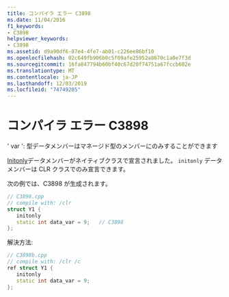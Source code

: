 ```yaml
---
title: コンパイラ エラー C3898
ms.date: 11/04/2016
f1_keywords:
- C3898
helpviewer_keywords:
- C3898
ms.assetid: d9a90df6-87e4-4fe7-ab01-c226ee86bf10
ms.openlocfilehash: 02c649fb906b0c5f09afe25952a8670c1a0e7f3d
ms.sourcegitcommit: 16fa847794b60bf40c67d20f74751a67fccb602e
ms.translationtype: MT
ms.contentlocale: ja-JP
ms.lasthandoff: 12/03/2019
ms.locfileid: "74749205"
---
```

# <a name="compiler-error-c3898"></a>コンパイラ エラー C3898

' var ': 型データメンバーはマネージド型のメンバーにのみすることができます

[Initonly](../../dotnet/initonly-cpp-cli.md)データメンバーがネイティブクラスで宣言されました。  `initonly` データメンバーは CLR クラスでのみ宣言できます。

次の例では、C3898 が生成されます。

```cpp
// C3898.cpp
// compile with: /clr
struct Y1 {
   initonly
   static int data_var = 9;   // C3898
};
```

解決方法:

```cpp
// C3898b.cpp
// compile with: /clr /c
ref struct Y1 {
   initonly
   static int data_var = 9;
};
```
